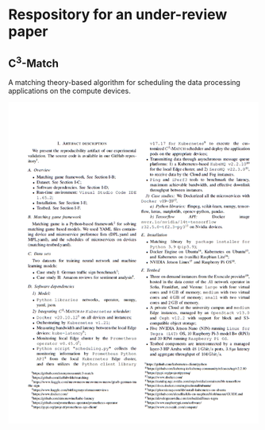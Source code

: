 # Respository for an under-review paper

## C<sup>3</sup>-Match

A matching theory-based algorithm for scheduling the data processing applications on the compute devices.


![alt text](https://raw.githubusercontent.com/anonymousuni/c3-match/main/description.png)
